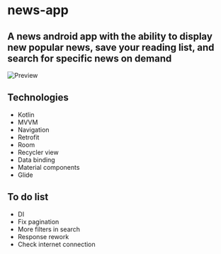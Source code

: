 # news-app

## A news android app with the ability to display new popular news, save your reading list, and search for specific news on demand
![Preview](https://media1.giphy.com/media/ywuN2G3BgSIL0HS9Jk/giphy.gif)
## Technologies
 * Kotlin
 * MVVM
 * Navigation
 * Retrofit
 * Room
 * Recycler view
 * Data binding
 * Material components
 * Glide

## To do list
 * DI
 * Fix pagination
 * More filters in search
 * Response rework
 * Check internet connection